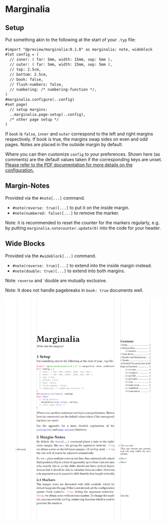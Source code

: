 # Marginalia

## Setup

Put something akin to the following at the start of your `.typ` file:

```typ
#import "@preview/marginalia:0.1.0" as marginalia: note, wideblock
#let config = (
  // inner: ( far: 5mm, width: 15mm, sep: 5mm ),
  // outer: ( far: 5mm, width: 15mm, sep: 5mm ),
  // top: 2.5cm,
  // bottom: 2.5cm,
  // book: false,
  // flush-numbers: false,
  // numbering: /* numbering-function */,
)
#marginalia.configure(..config)
#set page(
  // setup margins:
  ..marginalia.page-setup(..config),
  /* other page setup */
)
```

If `book` is `false`, `inner` and `outer` correspond to the left and right
margins respectively. If book is true, the margins swap sides on even and odd
pages. Notes are placed in the outside margin by default.

Where you can then customize `config` to your preferences. Shown here (as
comments) are the default values taken if the corresponding keys are unset.
[Please refer to the PDF documentation for more details on the configuration.](https://github.com/nleanba/typst-marginalia/blob/main/Marginalia.pdf)

## Margin-Notes

Provided via the `#note[...]` command.

- `#note(reverse: true)[...]` to put it on the inside margin.
- `#note(numbered: false)[...]` to remove the marker.

Note: it is recommended to reset the counter for the markers regularly, e.g. by
putting `marginalia.notecounter.update(0)` into the code for your header.

## Wide Blocks

Provided via the `#wideblock[...]` command.

- `#note(reverse: true)[...]` to extend into the inside margin instead.
- `#note(double: true)[...]` to extend into both margins.

Note: `reverse` and `double are mutually exclusive.

Note: It does not handle pagebreaks in `book: true` documents well.

[![first page of the documentation](preview.svg)](https://github.com/nleanba/typst-marginalia/blob/main/Marginalia.pdf)
